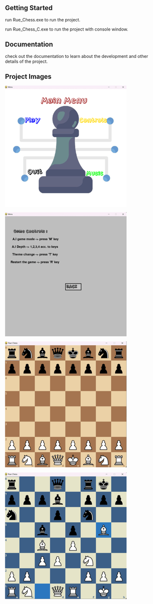 ## Getting Started

run Rue_Chess.exe to run the project.

run Rue_Chess_C.exe to run the project with console window.

## Documentation

check out the documentation to learn about the development and other details of the project.

## Project Images

![main menu](project_images/main_menu.png)

![main menu](project_images/controls.png)

![main menu](project_images/game1.png)

![main menu](project_images/game2.png)